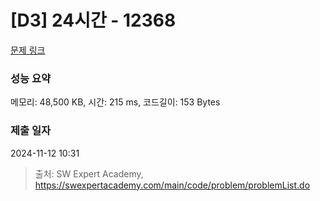 # [D3] 24시간 - 12368 

[문제 링크](https://swexpertacademy.com/main/code/problem/problemDetail.do?contestProbId=AXsEBlLqedsDFARX) 

### 성능 요약

메모리: 48,500 KB, 시간: 215 ms, 코드길이: 153 Bytes

### 제출 일자

2024-11-12 10:31



> 출처: SW Expert Academy, https://swexpertacademy.com/main/code/problem/problemList.do